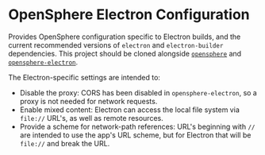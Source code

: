 # OpenSphere Electron Configuration

Provides OpenSphere configuration specific to Electron builds, and the current recommended versions of `electron` and `electron-builder` dependencies. This project should be cloned alongside [`opensphere`](https://github.com/ngageoint/opensphere) and [`opensphere-electron`](https://github.com/ngageoint/opensphere-electron).

The Electron-specific settings are intended to:

* Disable the proxy: CORS has been disabled in `opensphere-electron`, so a proxy is not needed for network requests.
* Enable mixed content: Electron can access the local file system via `file://` URL's, as well as remote resources.
* Provide a scheme for network-path references: URL's beginning with `//` are intended to use the app's URL scheme, but for Electron that will be `file://` and break the URL.

